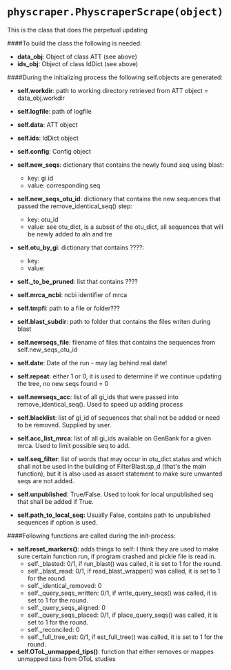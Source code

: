 `physcraper.PhyscraperScrape(object)`
=====================================================

This is the class that does the perpetual updating

####To build the class the following is needed:

  * **data_obj**: Object of class ATT (see above)
  * **ids_obj**: Object of class IdDict (see above)

####During the initializing process the following self.objects are generated:

  * **self.workdir**: path to working directory retrieved from ATT object = data_obj.workdir
  * **self.logfile**: path of logfile
  * **self.data**: ATT object
  * **self.ids**: IdDict object
  * **self.config**: Config object
  * **self.new_seqs**: dictionary that contains the newly found seq using blast:
    * key: gi id
    * value: corresponding seq
  * **self.new_seqs_otu_id**: dictionary that contains the new sequences that passed the remove_identical_seq() step:
    * key: otu_id
    * value: see otu_dict, is a subset of the otu_dict, all sequences that will be newly added to aln and tre
  * **self.otu_by_gi**: dictionary that contains ????:
    * key:
    * value:
  * **self._to_be_pruned**: list that contains ????
  * **self.mrca_ncbi**: ncbi identifier of mrca

  * **self.tmpfi**: path to a file or folder???
  * **self.blast_subdir**: path to folder that contains the files writen during blast

  * **self.newseqs_file**: filename of files that contains the sequences from self.new_seqs_otu_id
  * **self.date**: Date of the run - may lag behind real date!
  * **self.repeat**: either 1 or 0, it is used to determine if we continue updating the tree, no new seqs found = 0
  * **self.newseqs_acc**: list of all gi_ids that were passed into remove_identical_seq(). Used to speed up adding process
  * **self.blacklist**: list of gi_id of sequences that shall not be added or need to be removed. Supplied by user.
  * **self.acc_list_mrca**: list of all gi_ids available on GenBank for a given mrca. Used to limit possible seq to add.
  * **self.seq_filter**: list of words that may occur in otu_dict.status and which shall not be used
                in the building of FilterBlast.sp_d (that's the main function), but it is also used as assert
                statement to make sure unwanted seqs are not added.
  * **self.unpublished**: True/False. Used to look for local unpublished seq that shall be added if True.
  * **self.path_to_local_seq:** Usually False, contains path to unpublished sequences if option is used.

####Following functions are called during the init-process:
* **self.reset_markers()**: 
     adds things to self: I think they are used to make sure certain function run, if program crashed and pickle file is read in.
    * self._blasted: 0/1, if run_blast() was called, it is set to 1 for the round.
    * self._blast_read: 0/1, if read_blast_wrapper() was called, it is set to 1 for the round.
    * self._identical_removed: 0
    * self._query_seqs_written: 0/1, if write_query_seqs() was called, it is set to 1 for the round.
    * self._query_seqs_aligned: 0
    * self._query_seqs_placed: 0/1, if place_query_seqs() was called, it is set to 1 for the round.
    * self._reconciled: 0
    * self._full_tree_est: 0/1, if est_full_tree() was called, it is set to 1 for the round.
* **self.OToL_unmapped_tips()**: function that either removes or mappes unmapped taxa from OToL studies
  